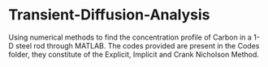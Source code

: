 # Transient-Diffusion-Analysis
Using numerical methods to find the concentration profile of Carbon in a 1-D steel rod through MATLAB. The codes provided are present in the Codes folder, they constitute of the Explicit, Implicit and Crank Nicholson Method.


